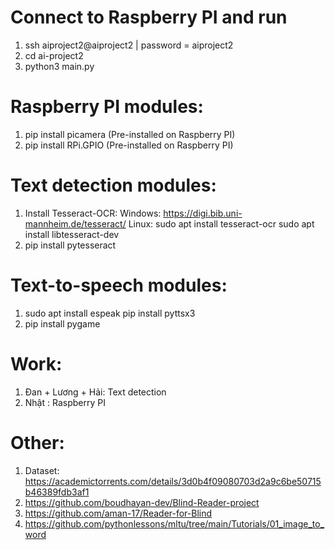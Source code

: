 # Connect to Raspberry PI and run
1. ssh aiproject2@aiproject2 | password = aiproject2
2. cd ai-project2
3. python3 main.py

# Raspberry PI modules:
1. pip install picamera (Pre-installed on Raspberry PI)
2. pip install RPi.GPIO (Pre-installed on Raspberry PI)

# Text detection modules:
1. Install Tesseract-OCR:
   Windows: https://digi.bib.uni-mannheim.de/tesseract/
   Linux: sudo apt install tesseract-ocr
		    sudo apt install libtesseract-dev
2. pip install pytesseract

# Text-to-speech modules:
1. sudo apt install espeak
   pip install pyttsx3
2. pip install pygame

# Work:
1. Đan + Lương + Hải: Text detection
2. Nhật : Raspberry PI

# Other:
1. Dataset: https://academictorrents.com/details/3d0b4f09080703d2a9c6be50715b46389fdb3af1
2. https://github.com/boudhayan-dev/Blind-Reader-project 
3. https://github.com/aman-17/Reader-for-Blind
4. https://github.com/pythonlessons/mltu/tree/main/Tutorials/01_image_to_word
